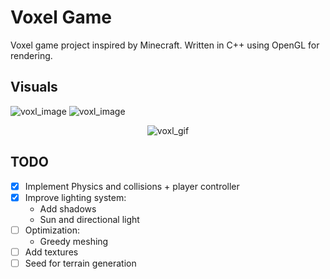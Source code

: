 # Voxel Game

Voxel game project inspired by Minecraft. Written in C++ using OpenGL for rendering.

## Visuals
![voxl_image](https://simono.fr/voxl2.png)
![voxl_image](https://simono.fr/voxl1.png)

<div align="center">
  <img src="https://simono.fr/voxl.gif" alt="voxl_gif">
</div>

## TODO

- [x] Implement Physics and collisions + player controller
- [X] Improve lighting system: 
	- Add shadows
	- Sun and directional light
- [ ] Optimization: 
	- Greedy meshing
- [ ] Add textures
- [ ] Seed for terrain generation
